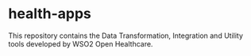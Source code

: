 # health-apps
This repository contains the Data Transformation, Integration and Utility tools developed by WSO2 Open Healthcare.
